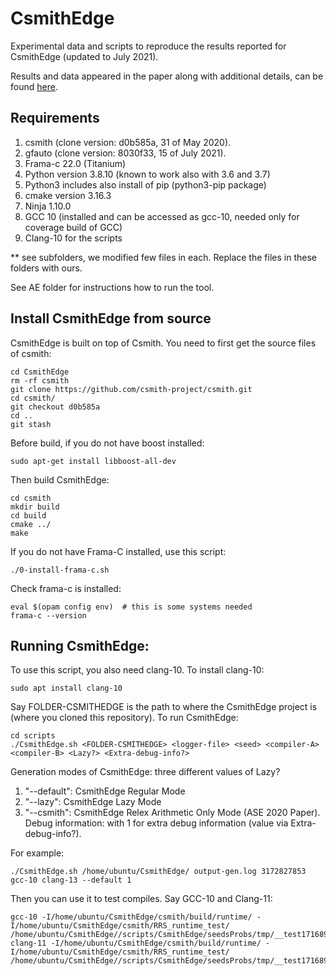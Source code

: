 # CsmithEdge

Experimental data and scripts to reproduce the results reported for CsmithEdge (updated to July 2021).

Results and data appeared in the paper along with additional details, can be found [here](https://github.com/karineek/CsmithEdge/tree/master/results).

Requirements
------------
1. csmith (clone version: d0b585a, 31 of May 2020).
2. gfauto (clone version: 8030f33, 15 of July 2021).
3. Frama-c 22.0 (Titanium)
4. Python version 3.8.10 (known to work also with 3.6 and 3.7)
5. Python3 includes also install of pip (python3-pip package) 
6. cmake version 3.16.3
7. Ninja 1.10.0
8. GCC 10 (installed and can be accessed as gcc-10, needed only for coverage build of GCC)
9. Clang-10 for the scripts

** see subfolders, we modified few files in each. Replace the files in these folders with ours.

See AE folder for instructions how to run the tool.

## Install CsmithEdge from source
CsmithEdge is built on top of Csmith. You need to first get the source files of csmith:
```
cd CsmithEdge
rm -rf csmith 
git clone https://github.com/csmith-project/csmith.git
cd csmith/
git checkout d0b585a
cd ..
git stash
```

Before build, if you do not have boost installed:
```
sudo apt-get install libboost-all-dev
``` 
Then build CsmithEdge:
```
cd csmith
mkdir build
cd build
cmake ../
make
```

If you do not have Frama-C installed, use this script:
```
./0-install-frama-c.sh 
```

Check frama-c is installed:
```
eval $(opam config env)  # this is some systems needed
frama-c --version
```

## Running CsmithEdge:
To use this script, you also need clang-10. To install clang-10:
```
sudo apt install clang-10
```

Say FOLDER-CSMITHEDGE is the path to where the CsmithEdge project is (where you cloned this repository).
To run CsmithEdge:
```
cd scripts 
./CsmithEdge.sh <FOLDER-CSMITHEDGE> <logger-file> <seed> <compiler-A> <compiler-B> <Lazy?> <Extra-debug-info?>
```
Generation modes of CsmithEdge: three different values of Lazy?
1. "--default": CsmithEdge Regular Mode
2. "--lazy": CsmithEdge Lazy Mode
3. "--csmith": CsmithEdge Relex Arithmetic Only Mode (ASE 2020 Paper).
Debug information: with 1 for extra debug information (value via Extra-debug-info?).

For example:
```
./CsmithEdge.sh /home/ubuntu/CsmithEdge/ output-gen.log 3172827853 gcc-10 clang-13 --default 1
```
Then you can use it to test compiles. Say GCC-10 and Clang-11:
```
gcc-10 -I/home/ubuntu/CsmithEdge/csmith/build/runtime/ -I/home/ubuntu/CsmithEdge/csmith/RRS_runtime_test/ /home/ubuntu/CsmithEdge//scripts/CsmithEdge/seedsProbs/tmp/__test1716897851M.c
clang-11 -I/home/ubuntu/CsmithEdge/csmith/build/runtime/ -I/home/ubuntu/CsmithEdge/csmith/RRS_runtime_test/ /home/ubuntu/CsmithEdge//scripts/CsmithEdge/seedsProbs/tmp/__test1716897851M.c
```

